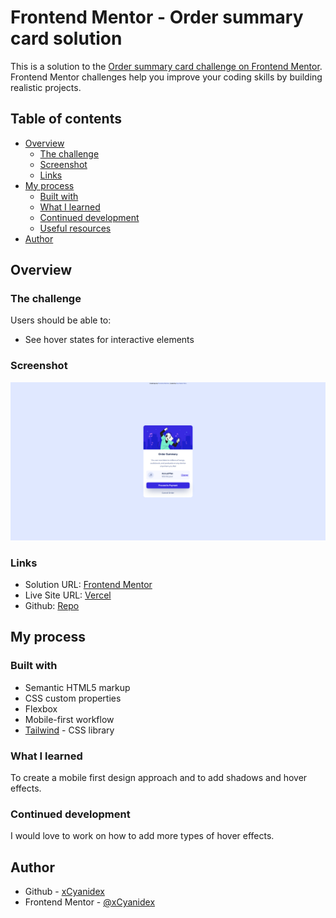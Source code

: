 # Frontend Mentor - Order summary card solution

This is a solution to the [Order summary card challenge on Frontend Mentor](https://www.frontendmentor.io/challenges/order-summary-component-QlPmajDUj). Frontend Mentor challenges help you improve your coding skills by building realistic projects.

## Table of contents

- [Overview](#overview)
  - [The challenge](#the-challenge)
  - [Screenshot](#screenshot)
  - [Links](#links)
- [My process](#my-process)
  - [Built with](#built-with)
  - [What I learned](#what-i-learned)
  - [Continued development](#continued-development)
  - [Useful resources](#useful-resources)
- [Author](#author)

## Overview

### The challenge

Users should be able to:

- See hover states for interactive elements

### Screenshot

![](./screenshot/Screenshot%202022-10-23%20at%2014-03-08%20Frontend%20Mentor%20Order%20summary%20card.png)

### Links

- Solution URL: [Frontend Mentor](https://www.frontendmentor.io/solutions/my-solution-to-the-order-summary-component-7xJx0WbrTO)
- Live Site URL: [Vercel](https://ordersummarycomponent-drab.vercel.app/)
- Github: [Repo](https://github.com/xCyanidex/ordersummarycomponent)

## My process

### Built with

- Semantic HTML5 markup
- CSS custom properties
- Flexbox
- Mobile-first workflow
- [Tailwind](https://tailwindcss.com/) - CSS library

### What I learned

To create a mobile first design approach and to add shadows and hover effects.

### Continued development

I would love to work on how to add more types of hover effects.

## Author

- Github - [xCyanidex](https://github.com/xCyanidex/NftCardPreview)
- Frontend Mentor - [@xCyanidex](https://www.frontendmentor.io/profile/xCyanidex)
